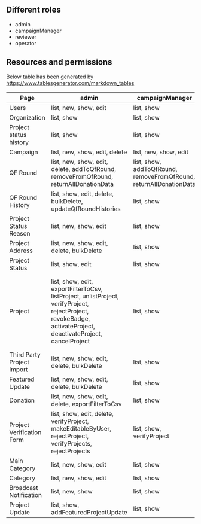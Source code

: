 ## Different roles
* admin
* campaignManager
* reviewer
* operator

## Resources and permissions
Below table has been generated by https://www.tablesgenerator.com/markdown_tables

| Page                       | admin                                                                                                                                                         | campaignManager                                                    | reviewer                                                                                                                                                | operator                                                                                                                                                |
|----------------------------|---------------------------------------------------------------------------------------------------------------------------------------------------------------|--------------------------------------------------------------------|---------------------------------------------------------------------------------------------------------------------------------------------------------|---------------------------------------------------------------------------------------------------------------------------------------------------------|
| Users                      | list, new, show, edit                                                                                                                                         | list, show                                                         | list, show                                                                                                                                              | list, show                                                                                                                                              |
| Organization               | list, show                                                                                                                                                    | list, show                                                         | list, show                                                                                                                                              | list, show                                                                                                                                              |
| Project status history     | list, show                                                                                                                                                    | list, show                                                         | list, show                                                                                                                                              | list, show                                                                                                                                              |
| Campaign                   | list, new, show, edit, delete                                                                                                                                 | list, new, show, edit                                              | list, show                                                                                                                                              | list, show                                                                                                                                              |
| QF Round                   | list, new, show, edit, delete, addToQfRound, removeFromQfRound, returnAllDonationData                                                                         | list, show, addToQfRound, removeFromQfRound, returnAllDonationData | list, show, returnAllDonationData                                                                                                                       | list, show, returnAllDonationData                                                                                                                       |
| QF Round History           | list, show, edit, delete, bulkDelete, updateQfRoundHistories                                                                                                  | list, show                                                         | list, show                                                                                                                                              | list, show                                                                                                                                              |
| Project Status Reason      | list, new, show, edit                                                                                                                                         | list, show                                                         | list, show                                                                                                                                              | list, show                                                                                                                                              |
| Project Address            | list, new, show, edit, delete, bulkDelete                                                                                                                     | list, show                                                         | list, show                                                                                                                                              | list, show                                                                                                                                              |
| Project Status             | list, show, edit                                                                                                                                              | list, show                                                         | list, show                                                                                                                                              | list, show                                                                                                                                              |
| Project                    | list, show, edit, exportFilterToCsv, listProject, unlistProject, verifyProject, rejectProject, revokeBadge, activateProject, deactivateProject, cancelProject | list, show                                                         | list, show, exportFilterToCsv, listProject, unlistProject, verifyProject, rejectProject, revokeBadge, activateProject, deactivateProject, cancelProject | list, show, exportFilterToCsv, listProject, unlistProject, verifyProject, rejectProject, revokeBadge, activateProject, deactivateProject, cancelProject |
| Third Party Project Import | list, new, show, edit, delete, bulkDelete                                                                                                                     | list, show                                                         | list, show                                                                                                                                              | list, show                                                                                                                                              |
| Featured Update            | list, new, show, edit, delete, bulkDelete                                                                                                                     | list, show                                                         | list, show                                                                                                                                              | list, show                                                                                                                                              |
| Donation                   | list, new, show, edit, delete, exportFilterToCsv                                                                                                              | list, show                                                         | list, show, exportFilterToCsv                                                                                                                           | list, show, exportFilterToCsv                                                                                                                           |
| Project Verification Form  | list, show, edit, delete, verifyProject, makeEditableByUser, rejectProject, verifyProjects, rejectProjects                                                    | list, show, verifyProject                                          | list, show, edit, delete, verifyProject, makeEditableByUser, rejectProject, verifyProjects, rejectProjects                                              | list, show                                                                                                                                              |
| Main Category              | list, new, show, edit                                                                                                                                         | list, show                                                         | list, show                                                                                                                                              | list, show                                                                                                                                              |
| Category                   | list, new, show, edit                                                                                                                                         | list, show                                                         | list, show                                                                                                                                              | list, show                                                                                                                                              |
| Broadcast Notification     | list, new, show                                                                                                                                               | list, show                                                         | list, show                                                                                                                                              | list, show                                                                                                                                              |
| Project Update             | list, show, addFeaturedProjectUpdate                                                                                                                          | list, show                                                         | list, show                                                                                                                                              | list, show, addFeaturedProjectUpdate                                                                                                                    |